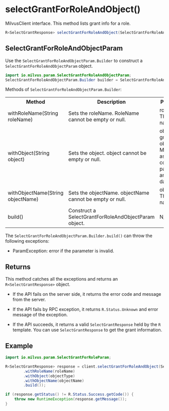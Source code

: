 # selectGrantForRoleAndObject()

MilvusClient interface. This method lists grant info for a role.

```java
R<SelectGrantResponse> selectGrantForRoleAndObject(SelectGrantForRoleAndObjectParam requestParam);
```

## SelectGrantForRoleAndObjectParam

Use the `SelectGrantForRoleAndObjectParam.Builder` to construct a `SelectGrantForRoleAndObjectParam` object.

```java
import io.milvus.param.SelectGrantForRoleAndObjectParam;
SelectGrantForRoleAndObjectParam.Builder builder = SelectGrantForRoleAndObjectParam.newBuilder();
```

Methods of `SelectGrantForRoleAndObjectParam.Builder`:

<table>
    <tr>
        <th>Method</th>
        <th>Description</th>
        <th>Parameters</th>
    </tr>
    <tr>
        <td>withRoleName(String roleName)</td>
        <td>Sets the roleName. RoleName cannot be empty or null.</td>
        <td>roleName: The role name.</td>
    </tr>
    <tr>
        <td>withObject(String object)</td>
        <td>Sets the object. object cannot be empty or null.</td>
        <td>object: A granted object in Milvus, such as collection, partition, and database.</td>
    </tr>
    <tr>
        <td>withObjectName(String objectName)</td>
        <td>Sets the objectName. objectName cannot be empty or null.</td>
        <td>objectName: The object name.</td>
    </tr>
    <tr>
        <td>build()</td>
        <td>Construct a SelectGrantForRoleAndObjectParam object.</td>
        <td>N/A</td>
    </tr>
</table>

The `SelectGrantForRoleAndObjectParam.Builder.build()` can throw the following exceptions:

- ParamException: error if the parameter is invalid.

## Returns

This method catches all the exceptions and returns an `R<SelectGrantResponse>` object.

- If the API fails on the server side, it returns the error code and message from the server.

- If the API fails by RPC exception, it returns `R.Status.Unknown` and error message of the exception.

- If the API succeeds, it returns a valid `SelectGrantResponse` held by the `R` template. You can use `SelectGrantResponse` to get the grant information.

## Example

```java
import io.milvus.param.SelectGrantForRoleParam;

R<SelectGrantResponse> response = client.selectGrantForRoleAndObject(SelectGrantForRoleAndObjectParam.newBuilder()
        .withRoleName(roleName)
        .withObject(objectType)
        .withObjectName(objectName)
        .build());

if (response.getStatus() != R.Status.Success.getCode()) {
    throw new RuntimeException(response.getMessage());
}
```
